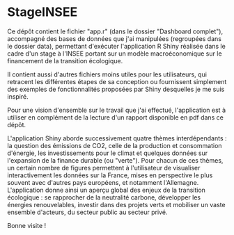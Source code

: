 # StageINSEE

Ce dépôt contient le fichier "app.r" (dans le dossier "Dashboard complet"), accompagné des bases de données que j'ai manipulées (regroupées dans le dossier data), permettant d'exécuter l'application R Shiny réalisée dans le cadre d'un stage à l'INSEE portant sur un modèle macroéconomique sur le financement de la transition écologique. 

Il contient aussi d'autres fichiers moins utiles pour les utilisateurs, qui retracent les différentes étapes de sa conception ou fournissent simplement des exemples de fonctionnalités proposées par Shiny desquelles je me suis inspiré.

Pour une vision d'ensemble sur le travail que j'ai effectué, l'application est à utiliser en complément de la lecture d'un rapport disponible en pdf dans ce dépôt. 

L'application Shiny aborde successivement quatre thèmes interdépendants : la question des émissions de CO2, celle de la production et consommation d'énergie, les investissements pour le climat et quelques données sur l'expansion de la finance durable (ou "verte"). Pour chacun de ces thèmes, un certain nombre de figures permettent  à l'utilisateur de visualiser interactivement les données sur la France, mises en perspective le plus souvent avec d'autres pays européens, et notamment l'Allemagne.
L'application donne ainsi un aperçu global des enjeux de la transition écologique : se rapprocher de la neutralité carbone, développer les énergies renouvelables, investir dans des projets verts et mobiliser un vaste ensemble d'acteurs, du secteur public au secteur privé.

Bonne visite !

